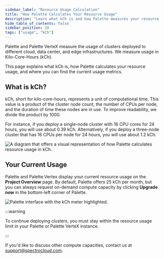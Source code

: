 ```yaml
---
sidebar_label: "Resource Usage Calculation"
title: "How Palette Calculates Your Resource Usage"
description: "Learn what kCh is and how Palette measures your resource usage."
hide_table_of_contents: false
sidebar_position: 20
tags: ["usage", "kCh"]
---
```


Palette and Palette VerteX measure the usage of clusters deployed to different cloud, data center, and edge
infrastructures. We measure usage in Kilo-Core-Hours (kCh).

This page explains what kCh is, how Palette calculates your resource usage, and where you can find the current usage
metrics.

## What is kCh?

kCh, short for kilo-core-hours, represents a unit of computational time. This value is a product of the cluster node
count, the number of CPUs per node, and the duration of time these nodes are in use. To improve readability, we divide
the product by 1000.

For instance, if you deploy a single-node cluster with 16 CPU cores for 24 hours, you will use about 0.39 kCh.
Alternatively, if you deploy a three-node cluster that has 16 CPUs per node for 24 hours, you will use about 1.2 kCh.

![A diagram that offers a visual representation of how Palette calculates resource usage in kCh.](/introduction_resource-usage-estimation_diagram-kCh-calculation.png)

## Your Current Usage

Palette and Palette Vertex display your current resource usage on the **Project Overview** page. By default, Palette
offers 25 kCh per month, but you can always request on-demand compute capacity by clicking **Upgrade now** in the
bottom-left corner of Palette.

![Palette interface with the kCh meter highlighted.](/introduction_resourse-usage-estimation_kCh-in-ui.png)

:::warning

To continue deploying clusters, you must stay within the resource usage limit in your Palette or Palette VerteX
instance.

:::

If you'd like to discuss other compute capacities, contact us at
[support@spectrocloud.com](mailto:support@spectrocloud.com).
